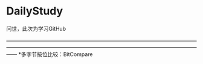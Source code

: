 # DailyStudy
问世，此次为学习GitHub

——————————————————————————————————————————————————————————————————————————
*多字节按位比较：BitCompare

